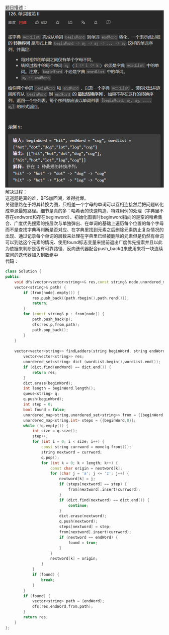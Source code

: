 题目描述：  
![image](/algorithmn/tracebak/image/image20.png)  
解决过程：  
这道题是真的难，BFS加回溯，难得批爆。  
关键思路在于将其转换为图，只相差一个字母的单词可以互相连接然后把问题转化成单源最短路径。细节是真的多：哈希表的快速构造、特殊用例的处理（字典里不存在endword和存在beginword）、初始化图表时beginword指向的是空的哈希集合、广度优先搜索的按层次与单独弹出、在单词的基础上遍历每个位置的每个字母而不是查找字典再判断是否对应、在字典里找到元素之后删除元素防止复杂情况的出现、通过记录每个单词的层数来处理在字典里已经被删除的元素但是仍然有单词可以到达这个元素的情况、使用found标志变量来提前退出广度优先搜索并且以此为依据来判断是否有可靠路径、反向迭代器配合push_back()来使用来将一块连续空间的迭代器加入到数组中  
代码：  
```cpp
class Solution {
public:
    void dfs(vector<vector<string>>& res,const string& node,unordered_map<string,unordered_set<string>>& from,
    vector<string>& path) {
        if (from[node].empty()) {
            res.push_back({path.rbegin(),path.rend()});
            return;
        }
        for (const string& p : from[node]) {
            path.push_back(p);
            dfs(res,p,from,path);
            path.pop_back();
        }
    }

    vector<vector<string>> findLadders(string beginWord, string endWord, vector<string>& wordList) {
        vector<vector<string>> res;
        unordered_set<string> dict (wordList.begin(),wordList.end());
        if (dict.find(endWord) == dict.end()) {
            return res;
        }
        dict.erase(beginWord);
        int length = beginWord.length();
        queue<string> q;
        q.push(beginWord);
        int step = 0;
        bool found = false;
        unordered_map<string,unordered_set<string>> from = {{beginWord,{}}};
        unordered_map<string,int> steps = {{beginWord,0}};
        while (!q.empty()) {
            int size = q.size();
            step++;
            for (int i = 0; i < size; i++) {
                const string currword = move(q.front());
                string nextword = currword;
                q.pop();
                for (int k = 0; k < length; k++) {
                    const char origin = nextword[k];
                    for (char j = 'a'; j <= 'z'; j++) {
                        nextword[k] = j;
                        if (steps[nextword] == step) {
                            from[nextword].insert(currword);
                        }
                        if (dict.find(nextword) == dict.end()) {
                            continue;
                        }
                        dict.erase(nextword);
                        q.push(nextword);
                        steps[nextword] = step;
                        from[nextword].insert(currword);
                        if (nextword == endWord) {
                            found = true;
                        }
                    }
                    nextword[k] = origin;
                }
            }
            if (found) {
                break;
            }
        }
        if (found) {
            vector<string> path = {endWord};
            dfs(res,endWord,from,path);
        }
        return res;
    }
};
```